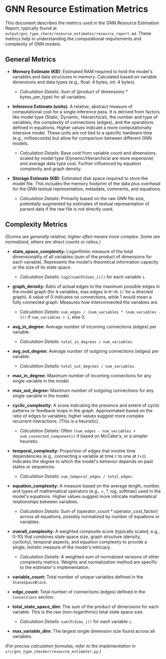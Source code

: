 # GNN Resource Estimation Metrics

This document describes the metrics used in the GNN Resource Estimation Report, typically found at `output/gnn_type_check/resource_estimates/resource_report.md`. These metrics help in understanding the computational requirements and complexity of GNN models.

## General Metrics

- **Memory Estimate (KB):** Estimated RAM required to hold the model's variables and data structures in memory. Calculated based on variable dimensions and data types (e.g., float: 4 bytes, int: 4 bytes).
    - *Calculation Details:* Sum of (product of dimensions * bytes_per_type) for all variables.

- **Inference Estimate (units):** A relative, abstract measure of computational cost for a single inference pass. It is derived from factors like model type (Static, Dynamic, Hierarchical), the number and type of variables, the complexity of connections (edges), and the operations defined in equations. Higher values indicate a more computationally intensive model. These units are not tied to a specific hardware time (e.g., milliseconds) but allow for comparison between different GNN models.
    - *Calculation Details:* Base cost from variable count and dimensions, scaled by model type (Dynamic/Hierarchical are more expensive) and average data type cost. Further influenced by equation complexity and graph density.

- **Storage Estimate (KB):** Estimated disk space required to store the model file. This includes the memory footprint of the data plus overhead for the GNN textual representation, metadata, comments, and equations.
    - *Calculation Details:* Primarily based on the raw GNN file size, potentially augmented by estimates of textual representation of parsed data if the raw file is not directly used.

## Complexity Metrics

*(Scores are generally relative; higher often means more complex. Some are normalized, others are direct counts or ratios.)*

- **state_space_complexity:** Logarithmic measure of the total dimensionality of all variables (sum of the product of dimensions for each variable). Represents the model's theoretical information capacity or the size of its state space.
    - *Calculation Details:* `log2(sum(Π(dims_i)))` for each variable `i`.

- **graph_density:** Ratio of actual edges to the maximum possible edges in the model graph (for `N` variables, max edges is `N*(N-1)` for a directed graph). A value of 0 indicates no connections, while 1 would mean a fully connected graph. Measures how interconnected the variables are.
    - *Calculation Details:* `num_edges / (num_variables * (num_variables - 1))` if `num_variables > 1`, else 0.

- **avg_in_degree:** Average number of incoming connections (edges) per variable.
    - *Calculation Details:* `total_in_degrees / num_variables`.

- **avg_out_degree:** Average number of outgoing connections (edges) per variable.
    - *Calculation Details:* `total_out_degrees / num_variables`.

- **max_in_degree:** Maximum number of incoming connections for any single variable in the model.

- **max_out_degree:** Maximum number of outgoing connections for any single variable in the model.

- **cyclic_complexity:** A score indicating the presence and extent of cyclic patterns or feedback loops in the graph. Approximated based on the ratio of edges to variables; higher values suggest more complex recurrent interactions. (This is a heuristic).
    - *Calculation Details:* Often `(num_edges - num_variables + num_connected_components)` if based on McCabe's, or a simpler heuristic.

- **temporal_complexity:** Proportion of edges that involve time dependencies (e.g., connecting a variable at time `t` to one at `t+1`). Indicates the degree to which the model's behavior depends on past states or sequences.
    - *Calculation Details:* `num_temporal_edges / total_edges`.

- **equation_complexity:** A measure based on the average length, number, and types of mathematical operators (e.g., +, *, log, softmax) used in the model's equations. Higher values suggest more intricate mathematical relationships between variables.
    - *Calculation Details:* Sum of (operator_count * operator_cost_factor) across all equations, possibly normalized by number of equations or variables.

- **overall_complexity:** A weighted composite score (typically scaled, e.g., 0-10) that combines state space size, graph structure (density, cyclicity), temporal aspects, and equation complexity to provide a single, holistic measure of the model's intricacy.
    - *Calculation Details:* A weighted sum of normalized versions of other complexity metrics. Weights and normalization method are specific to the estimator's implementation.

- **variable_count:** Total number of unique variables defined in the `StateSpaceBlock`.

- **edge_count:** Total number of connections (edges) defined in the `Connections` section.

- **total_state_space_dim:** The sum of the product of dimensions for each variable. This is the raw (non-logarithmic) total state space size.
    - *Calculation Details:* `sum(Π(dims_i))` for each variable `i`.

- **max_variable_dim:** The largest single dimension size found across all variables.

*(For precise calculation formulas, refer to the implementation in `src/gnn_type_checker/resource_estimator.py`.)* 